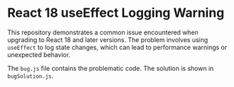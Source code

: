 # React 18 useEffect Logging Warning

This repository demonstrates a common issue encountered when upgrading to React 18 and later versions.  The problem involves using `useEffect` to log state changes, which can lead to performance warnings or unexpected behavior.

The `bug.js` file contains the problematic code.  The solution is shown in `bugSolution.js`.